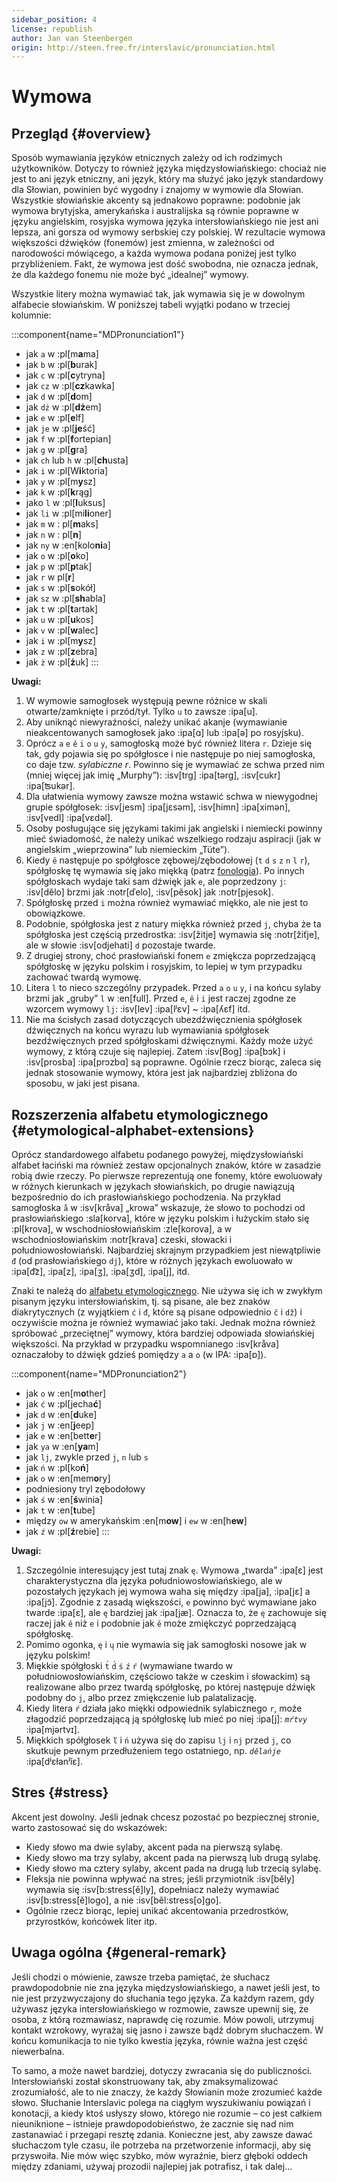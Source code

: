 ```yaml
---
sidebar_position: 4
license: republish
author: Jan van Steenbergen
origin: http://steen.free.fr/interslavic/pronunciation.html
---
```


# Wymowa

## Przegląd \{#overview}

Sposób wymawiania języków etnicznych zależy od ich rodzimych użytkowników. Dotyczy to również języka międzysłowiańskiego: chociaż nie jest to ani język etniczny, ani język, który ma służyć jako język standardowy dla Słowian, powinien być wygodny i znajomy w wymowie dla Słowian. Wszystkie słowiańskie akcenty są jednakowo poprawne: podobnie jak wymowa brytyjska, amerykańska i australijska są równie poprawne w języku angielskim, rosyjska wymowa języka intersłowiańskiego nie jest ani lepsza, ani gorsza od wymowy serbskiej czy polskiej. W rezultacie wymowa większości dźwięków (fonemów) jest zmienna, w zależności od narodowości mówiącego, a każda wymowa podana poniżej jest tylko przybliżeniem. Fakt, że wymowa jest dość swobodna, nie oznacza jednak, że dla każdego fonemu nie może być „idealnej” wymowy.

Wszystkie litery można wymawiać tak, jak wymawia się je w dowolnym alfabecie słowiańskim. W poniższej tabeli wyjątki podano w trzeciej kolumnie:

:::component{name="MDPronunciation1"}
- jak `a` w :pl[m**a**ma]
- jak `b` w :pl[**b**urak]
- jak `c` w :pl[**c**ytryna]
- jak `cz` w :pl[**cz**kawka]
- jak `d` w :pl[**d**om]
- jak `dż` w :pl[**dż**em]
- jak `e` w :pl[**e**lf]
- jak `je` w :pl[**je**ść]
- jak `f` w :pl[**f**ortepian]
- jak `g` w :pl[**g**ra]
- jak `ch` lub `h` w :pl[**ch**usta]
- jak `i` w :pl[W**i**ktoria]
- jak `y` w :pl[m**y**sz]
- jak `k` w :pl[**k**rąg]
- jako `l` w :pl[**l**uksus]
- jak `li` w :pl[mi**li**oner]
- jak `m` w : pl[**m**aks]
- jak `n` w : pl[**n**]
- jak `ny` w :en[kolo**ni**a]
- jak `o` w :pl[**o**ko]
- jak `p` w :pl[**p**tak]
- jak `r` w pl[**r**]
- jak `s` w :pl[**s**okół]
- jak `sz` w :pl[**sh**abla]
- jak `t` w :pl[**t**artak]
- jak `u` w :pl[**u**kos]
- jak `v` w :pl[**w**alec]
- jak `i` w :pl[m**y**sz]
- jak `z` w :pl[**z**ebra]
- jak `ż` w :pl[**ż**uk]
:::

**Uwagi:**

1. W wymowie samogłosek występują pewne różnice w skali otwarte/zamknięte i przód/tył. Tylko `u` to zawsze :ipa[u].
2. Aby uniknąć niewyraźności, należy unikać akanje (wymawianie nieakcentowanych samogłosek jako :ipa[ɑ] lub :ipa[ə] po rosyjsku).
3. Oprócz `a` `e` `ě` `i` `o` `u` `y`,  samogłoską może być również litera `r`. Dzieje się tak, gdy pojawia się po spółgłosce i nie następuje po niej samogłoska, co daje tzw. _sylabiczne r_. Powinno się je wymawiać ze schwa przed nim (mniej więcej jak imię „Murphy”): :isv[trg] :ipa[tərg], :isv[cukr] :ipa[ʦukər].
4. Dla ułatwienia wymowy zawsze można wstawić schwa w niewygodnej grupie spółgłosek: :isv[jesm] :ipa[jɛsǝm], :isv[himn] :ipa[ximǝn], :isv[vedl] :ipa[vɛdǝl].
5. Osoby posługujące się językami takimi jak angielski i niemiecki powinny mieć świadomość, że należy unikać wszelkiego rodzaju aspiracji (jak w angielskim „wieprzowina” lub niemieckim „Tüte”).
6. Kiedy `ě` następuje po spółgłosce zębowej/zębodołowej (`t` `d` `s` `z` `n` `l` `r`), spółgłoskę tę wymawia się jako miękką (patrz [fonologia][1]). Po innych spółgłoskach wydaje taki sam dźwięk jak `e`, ale poprzedzony `j`: :isv[dělo] brzmi jak :notr[ďelo], :isv[pěsok]  jak :notr[pjesok].
7. Spółgłoskę przed `i` można również wymawiać miękko, ale nie jest to obowiązkowe.
8. Podobnie, spółgłoska jest z natury miękka również przed `j`, chyba że ta spółgłoska jest częścią przedrostka: :isv[žitje] wymawia się :notr[žiťje], ale w słowie :isv[odjehati] `d` pozostaje twarde.
9. Z drugiej strony, choć prasłowiański fonem `e` zmiękcza poprzedzającą spółgłoskę w języku polskim i rosyjskim, to lepiej w tym przypadku zachować twardą wymowę.
10. Litera `l` to nieco szczególny przypadek. Przed `a` `o` `u` `y`,  i na końcu sylaby brzmi jak „gruby” `l` w :en[full]. Przed `e`, `ě`  i `i` jest raczej zgodne ze wzorcem wymowy `lj`: :isv[lev] :ipa[lʲɛv]  \~ :ipa[ʎɛf] itd.
11. Nie ma ścisłych zasad dotyczących ubezdźwięcznienia spółgłosek dźwięcznych na końcu wyrazu lub wymawiania spółgłosek bezdźwięcznych przed spółgłoskami dźwięcznymi. Każdy może użyć wymowy, z którą czuje się najlepiej. Zatem :isv[Bog] :ipa[bɔk]  i :isv[prosba] :ipa[prɔzbɑ]  są poprawne. Ogólnie rzecz biorąc, zaleca się jednak stosowanie wymowy, która jest jak najbardziej zbliżona do sposobu, w jaki jest pisana.

## Rozszerzenia alfabetu etymologicznego \{#etymological-alphabet-extensions}

Oprócz standardowego alfabetu podanego powyżej, międzysłowiański alfabet łaciński ma również zestaw opcjonalnych znaków, które w zasadzie robią dwie rzeczy. Po pierwsze reprezentują one fonemy, które ewoluowały w różnych kierunkach w językach słowiańskich, po drugie nawiązują bezpośrednio do ich prasłowiańskiego pochodzenia. Na przykład samogłoska `å` w :isv[kråva] „krowa” wskazuje, że słowo to pochodzi od prasłowiańskiego :sla[korva], które w języku polskim i łużyckim stało się :pl[krova], w wschodniosłowiańskim :zle[korova], a w wschodniosłowiańskim :notr[krava] czeski, słowacki i południowosłowiański. Najbardziej skrajnym przypadkiem jest niewątpliwie `đ` (od prasłowiańskiego `dj`), które w różnych językach ewoluowało w :ipa[d͡z], :ipa[z], :ipa[ʒ], :ipa[ʒd], :ipa[j],  itd.

Znaki te należą do [alfabetu etymologicznego][2]. Nie używa się ich w zwykłym pisanym języku intersłowiańskim, tj. są pisane, ale bez znaków diakrytycznych (z wyjątkiem `ć` i `đ`, które są pisane odpowiednio `č` i `dž`) i oczywiście można je również wymawiać jako taki. Jednak można również spróbować „przeciętnej” wymowy, która bardziej odpowiada słowiańskiej większości. Na przykład w przypadku wspomnianego :isv[kråva] oznaczałoby to dźwięk gdzieś pomiędzy `a` a `o` (w IPA: :ipa[ɒ]).

:::component{name="MDPronunciation2"}
- jak `o` w :en[m**o**ther]
- jak `ć` w :pl[jecha**ć**]
- jak `d` w :en[**d**uke]
- jak `j` w :en[**j**eep]
- jak `e` w :en[bett**e**r]
- jak `ya` w :en[**ya**m]
- jak `lj`, zwykle przed `j`, `n`  lub `s`
- jak `ń` w :pl[ko**ń**]
- jak `o` w :en[mem**o**ry]
- podniesiony tryl zębodołowy
- jak `ś` w :en[**ś**winia]
- jak `t` w :en[**t**ube]
- między `ow` w amerykańskim :en[m**ow**] i `ew` w :en[h**ew**]  
- jak `ź` w :pl[**ź**rebie]
:::

**Uwagi:**

1. Szczególnie interesujący jest tutaj znak `ę`. Wymowa „twarda” :ipa[ɛ] jest charakterystyczna dla języka południowosłowiańskiego, ale w pozostałych językach jej wymowa waha się między :ipa[ja], :ipa[jɛ]  a :ipa[jɔ̃]. Zgodnie z zasadą większości, `e` powinno być wymawiane jako twarde :ipa[ɛ], ale `ę` bardziej jak :ipa[jæ]. Oznacza to, że `ę` zachowuje się raczej jak `ě` niż `e` i podobnie jak `ě` może zmiękczyć poprzedzającą spółgłoskę.
2. Pomimo ogonka, `ę` i `ų` nie wymawia się jak samogłoski nosowe jak w języku polskim!
3. Miękkie spółgłoski `t́` `d́` `ś` `ź` `ŕ`  (wymawiane twardo w południowosłowiańskim, częściowo także w czeskim i słowackim) są realizowane albo przez twardą spółgłoskę, po której następuje dźwięk podobny do `j`, albo przez zmiękczenie lub palatalizację.
4. Kiedy litera `ŕ` działa jako miękki odpowiednik sylabicznego `r`, może złagodzić poprzedzającą ją spółgłoskę lub mieć po niej :ipa[j]: _`mŕtvy`_ :ipa[mjǝrtvɪ].
5. Miękkich spółgłosek `ľ` i `ń` używa się do zapisu `lj` i `nj` przed `j`, co skutkuje pewnym przedłużeniem tego ostatniego, np. _`dělańje`_ :ipa[dʲɛɫanʲĭɛ].

## Stres \{#stress}

Akcent jest dowolny. Jeśli jednak chcesz pozostać po bezpiecznej stronie, warto zastosować się do wskazówek:

- Kiedy słowo ma dwie sylaby, akcent pada na pierwszą sylabę.
- Kiedy słowo ma trzy sylaby, akcent pada na pierwszą lub drugą sylabę.
- Kiedy słowo ma cztery sylaby, akcent pada na drugą lub trzecią sylabę.
- Fleksja nie powinna wpływać na stres; jeśli przymiotnik :isv[běly] wymawia się :isv[b:stress[ě]ly], dopełniacz należy wymawiać :isv[b:stress[ě]logo], a nie :isv[běl:stress[o]go].
- Ogólnie rzecz biorąc, lepiej unikać akcentowania przedrostków, przyrostków, końcówek liter itp.

## Uwaga ogólna \{#general-remark}

Jeśli chodzi o mówienie, zawsze trzeba pamiętać, że słuchacz prawdopodobnie nie zna języka międzysłowiańskiego, a nawet jeśli jest, to nie jest przyzwyczajony do słuchania tego języka. Za każdym razem, gdy używasz języka intersłowiańskiego w rozmowie, zawsze upewnij się, że osoba, z którą rozmawiasz, naprawdę cię rozumie. Mów powoli, utrzymuj kontakt wzrokowy, wyrażaj się jasno i zawsze bądź dobrym słuchaczem. W końcu komunikacja to nie tylko kwestia języka, równie ważna jest część niewerbalna.

To samo, a może nawet bardziej, dotyczy zwracania się do publiczności. Intersłowiański został skonstruowany tak, aby zmaksymalizować zrozumiałość, ale to nie znaczy, że każdy Słowianin może zrozumieć każde słowo. Słuchanie Interslavic polega na ciągłym wyszukiwaniu powiązań i konotacji, a kiedy ktoś usłyszy słowo, którego nie rozumie – co jest całkiem nieuniknione – istnieje prawdopodobieństwo, że zacznie się nad nim zastanawiać i przegapi resztę zdania. Konieczne jest, aby zawsze dawać słuchaczom tyle czasu, ile potrzeba na przetworzenie informacji, aby się przyswoiła. Nie mów więc szybko, mów wyraźnie, bierz głęboki oddech między zdaniami, używaj prozodii najlepiej jak potrafisz, i tak dalej...

[1]: ./phonology.md#hard_and_soft

[2]: orthography.md#etymological_alphabet
